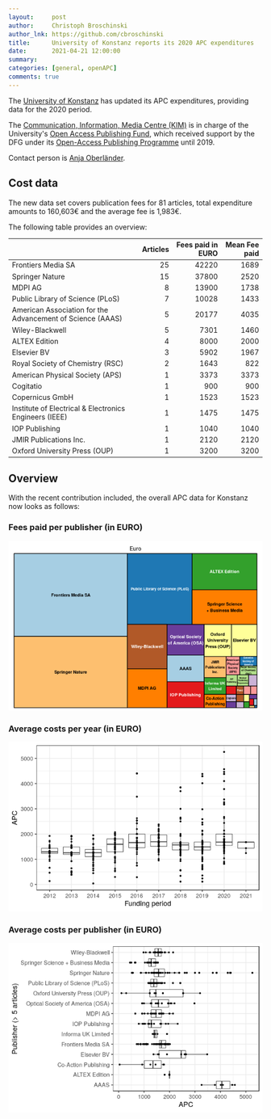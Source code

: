 ```yaml
---
layout:     post
author:     Christoph Broschinski
author_lnk: https://github.com/cbroschinski
title:      University of Konstanz reports its 2020 APC expenditures
date:       2021-04-21 12:00:00
summary:    
categories: [general, openAPC]
comments: true
---
```




The [University of Konstanz](http://www.uni-konstanz.de) has updated its APC expenditures, providing data for the 2020 period.

The [Communication, Information, Media Centre (KIM)](https://www.kim.uni-konstanz.de/en/) is in charge of the University's [Open Access Publishing Fund](https://www.kim.uni-konstanz.de/en/openscience/publishing-and-open-access/funding-open-access/), which received support by the DFG under its [Open-Access Publishing Programme](https://www.dfg.de/en/research_funding/programmes/infrastructure/lis/open_access/infrastructure_funding/index.html#4) until 2019.

Contact person is [Anja Oberländer](https://scikon.uni-konstanz.de/personen/profile/anja.oberlaender/).

## Cost data



The new data set covers publication fees for 81 articles, total expenditure amounts to 160,603€ and the average fee is 1,983€.

The following table provides an overview:


|                                                           | Articles| Fees paid in EURO| Mean Fee paid|
|:----------------------------------------------------------|--------:|-----------------:|-------------:|
|Frontiers Media SA                                         |       25|             42220|          1689|
|Springer Nature                                            |       15|             37800|          2520|
|MDPI AG                                                    |        8|             13900|          1738|
|Public Library of Science (PLoS)                           |        7|             10028|          1433|
|American Association for the Advancement of Science (AAAS) |        5|             20177|          4035|
|Wiley-Blackwell                                            |        5|              7301|          1460|
|ALTEX Edition                                              |        4|              8000|          2000|
|Elsevier BV                                                |        3|              5902|          1967|
|Royal Society of Chemistry (RSC)                           |        2|              1643|           822|
|American Physical Society (APS)                            |        1|              3373|          3373|
|Cogitatio                                                  |        1|               900|           900|
|Copernicus GmbH                                            |        1|              1523|          1523|
|Institute of Electrical & Electronics Engineers (IEEE)     |        1|              1475|          1475|
|IOP Publishing                                             |        1|              1040|          1040|
|JMIR Publications Inc.                                     |        1|              2120|          2120|
|Oxford University Press (OUP)                              |        1|              3200|          3200|

## Overview

With the recent contribution included, the overall APC data for Konstanz now looks as follows:

### Fees paid per publisher (in EURO)

![plot of chunk tree_konstanz_2021_04_21_full](/figure/tree_konstanz_2021_04_21_full-1.png)

###  Average costs per year (in EURO)

![plot of chunk box_konstanz_2021_04_21_year_full](/figure/box_konstanz_2021_04_21_year_full-1.png)

###  Average costs per publisher (in EURO)

![plot of chunk box_konstanz_2021_04_21_publisher_full](/figure/box_konstanz_2021_04_21_publisher_full-1.png)

